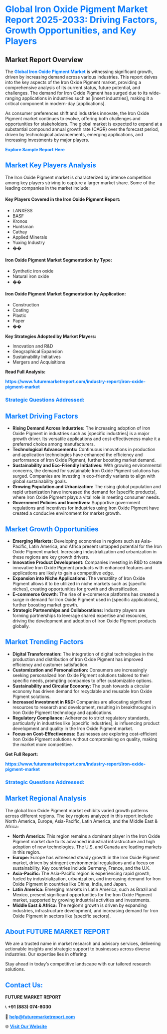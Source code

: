 <h1 style="color: #007BFF;">Global Iron Oxide Pigment Market Report 2025-2033: Driving Factors, Growth Opportunities, and Key Players</h1>

<section id="overview">
<h2>Market Report Overview</h2>
<p>The <a href="https://www.futuremarketreport.com/industry-report/iron-oxide-pigment-market" style="color: #007BFF; text-decoration: none;"><strong>Global Iron Oxide Pigment Market</strong></a> is witnessing significant growth, driven by increasing demand across various industries. This report delves into the key aspects of the Iron Oxide Pigment market, providing a comprehensive analysis of its current status, future potential, and challenges. The demand for Iron Oxide Pigment has surged due to its wide-ranging applications in industries such as [insert industries], making it a critical component in modern-day [applications].</p>
<p>As consumer preferences shift and industries innovate, the Iron Oxide Pigment market continues to evolve, offering both challenges and opportunities for stakeholders. The global market is expected to expand at a substantial compound annual growth rate (CAGR) over the forecast period, driven by technological advancements, emerging applications, and increasing investments by major players.</p>
</section>

<section id="overview">
<p><a href="https://www.futuremarketreport.com/request-sample/reportId=118375" style="color: #007BFF; text-decoration: none;"><strong>Explore Sample Report Here</strong></a></p>
</section>

<section id="key-players">
<h2 style="color: #007BFF;">Market Key Players Analysis</h2>
<p>The Iron Oxide Pigment market is characterized by intense competition among key players striving to capture a larger market share. Some of the leading companies in the market include:</p>
<h4>Key Players Covered in the Iron Oxide Pigment Report:</h4>
<ul><li>LANXESS</li><li>BASF</li><li>Kronos</li><li>Huntsman</li><li>Cathay</li><li>Applied Minerals</li><li>Yuxing Industry</li><li>��</li></ul>
<h4>Iron Oxide Pigment Market Segmentation by Type:</h4>
<ul><li>Synthetic iron oxide</li><li>Natural iron oxide</li><li>��</li></ul>

<h4>Iron Oxide Pigment Market Segmentation by Application:</h4>
<ul><li>Construction</li><li>Coating</li><li>Plastic</li><li>Paper</li><li>��</li></ul>
<p><strong>Key Strategies Adopted by Market Players:</strong></p>
<ul>
<li>Innovation and R&D</li>
<li>Geographical Expansion</li>
<li>Sustainability Initiatives</li>
<li>Mergers and Acquisitions</li>
</ul>
</section>

<section>
<p><strong>Read Full Analysis: </strong></p><a href="https://www.futuremarketreport.com/industry-report/iron-oxide-pigment-market" style="color: #007BFF; text-decoration: none;"><strong>https://www.futuremarketreport.com/industry-report/iron-oxide-pigment-market</strong></a>
<h3 style="color: #007BFF;">Strategic Questions Addressed:</h3>
</section>

<section id="driving-factors">
<h2 style="color: #007BFF;">Market Driving Factors</h2>
<ul>
<li><strong>Rising Demand Across Industries:</strong> The increasing adoption of Iron Oxide Pigment in industries such as [specific industries] is a major growth driver. Its versatile applications and cost-effectiveness make it a preferred choice among manufacturers.</li>
<li><strong>Technological Advancements:</strong> Continuous innovations in production and application technologies have enhanced the efficiency and performance of Iron Oxide Pigment, further boosting market demand.</li>
<li><strong>Sustainability and Eco-Friendly Initiatives:</strong> With growing environmental concerns, the demand for sustainable Iron Oxide Pigment solutions has surged. Companies are investing in eco-friendly variants to align with global sustainability goals.</li>
<li><strong>Growing Population and Urbanization:</strong> The rising global population and rapid urbanization have increased the demand for [specific products], where Iron Oxide Pigment plays a vital role in meeting consumer needs.</li>
<li><strong>Government Policies and Incentives:</strong> Supportive government regulations and incentives for industries using Iron Oxide Pigment have created a conducive environment for market growth.</li>
</ul>
</section>

<section id="growth-opportunities">
<h2 style="color: #007BFF;">Market Growth Opportunities</h2>
<ul>
<li><strong>Emerging Markets:</strong> Developing economies in regions such as Asia-Pacific, Latin America, and Africa present untapped potential for the Iron Oxide Pigment market. Increasing industrialization and urbanization in these regions are key growth drivers.</li>
<li><strong>Innovative Product Development:</strong> Companies investing in R&D to create innovative Iron Oxide Pigment products with enhanced features and applications are likely to gain a competitive edge.</li>
<li><strong>Expansion into Niche Applications:</strong> The versatility of Iron Oxide Pigment allows it to be utilized in niche markets such as [specific niches], creating opportunities for growth and diversification.</li>
<li><strong>E-commerce Growth:</strong> The rise of e-commerce platforms has created a surge in demand for Iron Oxide Pigment used in [specific applications], further boosting market growth.</li>
<li><strong>Strategic Partnerships and Collaborations:</strong> Industry players are forming partnerships to leverage shared expertise and resources, driving the development and adoption of Iron Oxide Pigment products globally.</li>
</ul>
</section>

<section id="trending-factors">
<h2 style="color: #007BFF;">Market Trending Factors</h2>
<ul>
<li><strong>Digital Transformation:</strong> The integration of digital technologies in the production and distribution of Iron Oxide Pigment has improved efficiency and customer satisfaction.</li>
<li><strong>Customization and Personalization:</strong> Consumers are increasingly seeking personalized Iron Oxide Pigment solutions tailored to their specific needs, prompting companies to offer customizable options.</li>
<li><strong>Sustainability and Circular Economy:</strong> The push towards a circular economy has driven demand for recyclable and reusable Iron Oxide Pigment solutions.</li>
<li><strong>Increased Investment in R&D:</strong> Companies are allocating significant resources to research and development, resulting in breakthroughs in Iron Oxide Pigment technology and applications.</li>
<li><strong>Regulatory Compliance:</strong> Adherence to strict regulatory standards, particularly in industries like [specific industries], is influencing product development and quality in the Iron Oxide Pigment market.</li>
<li><strong>Focus on Cost-Effectiveness:</strong> Businesses are exploring cost-efficient Iron Oxide Pigment solutions without compromising on quality, making the market more competitive.</li>
</ul>
</section>

<section>
<p><strong>Get Full Report: </strong></p><a href="https://www.futuremarketreport.com/industry-report/iron-oxide-pigment-market" style="color: #007BFF; text-decoration: none;"><strong>https://www.futuremarketreport.com/industry-report/iron-oxide-pigment-market</strong></a>
<h3 style="color: #007BFF;">Strategic Questions Addressed:</h3>
</section>


<section id="regional-analysis">
<h2 style="color: #007BFF;">Market Regional Analysis</h2>
<p>The global Iron Oxide Pigment market exhibits varied growth patterns across different regions. The key regions analyzed in this report include North America, Europe, Asia-Pacific, Latin America, and the Middle East & Africa:</p>
<ul>
<li><strong>North America:</strong> This region remains a dominant player in the Iron Oxide Pigment market due to its advanced industrial infrastructure and high adoption of new technologies. The U.S. and Canada are leading markets in this region.</li>
<li><strong>Europe:</strong> Europe has witnessed steady growth in the Iron Oxide Pigment market, driven by stringent environmental regulations and a focus on sustainability. Key countries include Germany, France, and the U.K.</li>
<li><strong>Asia-Pacific:</strong> The Asia-Pacific region is experiencing rapid growth, fueled by industrialization, urbanization, and increasing demand for Iron Oxide Pigment in countries like China, India, and Japan.</li>
<li><strong>Latin America:</strong> Emerging markets in Latin America, such as Brazil and Mexico, present significant opportunities for the Iron Oxide Pigment market, supported by growing industrial activities and investments.</li>
<li><strong>Middle East & Africa:</strong> The region’s growth is driven by expanding industries, infrastructure development, and increasing demand for Iron Oxide Pigment in sectors like [specific sectors].</li>
</ul>
</section>

<footer>
<h2 style="color: #007BFF;">About FUTURE MARKET REPORT</h2>
<p>We are a trusted name in market research and advisory services, delivering actionable insights and strategic support to businesses across diverse industries. Our expertise lies in offering:</p>

<p>Stay ahead in today’s competitive landscape with our tailored research solutions.</p>

<h2 style="color: #007BFF;">Contact Us:</h2>
<p><strong>FUTURE MARKET REPORT</strong></p>
<p>📞 <strong>+91 (883) 074-8030</strong></p>
<p>📧 <strong><a href="mailto:help@futuremarketreport.com" style="color: #007BFF;">help@futuremarketreport.com</a></strong></p>
<p>🌐 <strong><a href="https://www.futuremarketreport.com/" style="color: #007BFF;">Visit Our Website</a></strong></p>
</footer>
